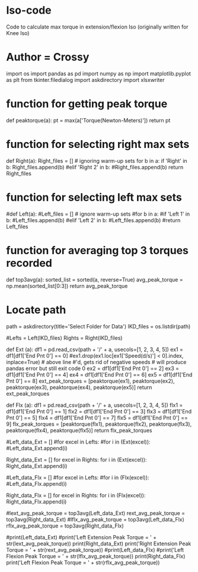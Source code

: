 # Iso-code
Code to calculate max torque in extension/flexion Iso (originally written for Knee Iso)
# Author = Crossy

import os
import pandas as pd
import numpy as np
import matplotlib.pyplot as plt
from tkinter.filedialog import askdirectory
import xlsxwriter

# function for getting peak torque
def peaktorque(a):
    pt = max(a['Torque(Newton-Meters)'])
    return pt

# function for selecting right max sets
def Right(a):
    Right_files = []         # ignoring warm-up sets
    for b in a:
        if 'Right' in b:
            Right_files.append(b)
        #elif 'Right 2' in b:
            #Right_files.append(b)
    return Right_files

# function for selecting left max sets
#def Left(a):
    #Left_files = []         # ignore warm-up sets
    #for b in a:
        #if 'Left 1' in b:
            #Left_files.append(b)
        #elif 'Left 2' in b:
            #Left_files.append(b)
    #return Left_files

# function for averaging top 3 torques recorded
def top3avg(a):
    sorted_list = sorted(a, reverse=True)
    avg_peak_torque = np.mean(sorted_list[0:3])
    return avg_peak_torque

# Locate path
path = askdirectory(title='Select Folder for Data')
IKD_files = os.listdir(path)

#Lefts = Left(IKD_files)
Rights = Right(IKD_files)

def Ext (a):
    df1 = pd.read_csv(path + '/' + a, usecols=[1, 2, 3, 4, 5])
    ex1 = df1[df1['End Pnt 0'] == 0]
    #ex1.drop(ex1.loc[ex1['Speed(d/s)'] < 0].index, inplace=True)
    # above line #'d, gets rid of negative speeds # will produce pandas error but still exit code 0
    ex2 = df1[df1['End Pnt 0'] == 2]
    ex3 = df1[df1['End Pnt 0'] == 4]
    ex4 = df1[df1['End Pnt 0'] == 6]
    ex5 = df1[df1['End Pnt 0'] == 8]
    ext_peak_torques = [peaktorque(ex1), peaktorque(ex2), peaktorque(ex3), peaktorque(ex4), peaktorque(ex5)]
    return ext_peak_torques

def Flx (a):
    df1 = pd.read_csv(path + '/' + a, usecols=[1, 2, 3, 4, 5])
    flx1 = df1[df1['End Pnt 0'] == 1]
    flx2 = df1[df1['End Pnt 0'] == 3]
    flx3 = df1[df1['End Pnt 0'] == 5]
    flx4 = df1[df1['End Pnt 0'] == 7]
    flx5 = df1[df1['End Pnt 0'] == 9]
    flx_peak_torques = [peaktorque(flx1), peaktorque(flx2), peaktorque(flx3), peaktorque(flx4), peaktorque(flx5)]
    return flx_peak_torques

#Left_data_Ext = []
#for excel in Lefts:
    #for i in (Ext(excel)):
        #Left_data_Ext.append(i)

Right_data_Ext = []
for excel in Rights:
    for i in (Ext(excel)):
        Right_data_Ext.append(i)

#Left_data_Flx = []
#for excel in Lefts:
    #for i in (Flx(excel)):
        #Left_data_Flx.append(i)

Right_data_Flx = []
for excel in Rights:
    for i in (Flx(excel)):
        Right_data_Flx.append(i)

#lext_avg_peak_torque = top3avg(Left_data_Ext)
rext_avg_peak_torque = top3avg(Right_data_Ext)
#lflx_avg_peak_torque = top3avg(Left_data_Flx)
rflx_avg_peak_torque = top3avg(Right_data_Flx)

#print(Left_data_Ext)
#print('Left Extension Peak Torque = ' + str(lext_avg_peak_torque))
print(Right_data_Ext)
print('Right Extension Peak Torque = ' + str(rext_avg_peak_torque))
#print(Left_data_Flx)
#print('Left Flexion Peak Torque = ' + str(lflx_avg_peak_torque))
print(Right_data_Flx)
print('Left Flexion Peak Torque = ' + str(rflx_avg_peak_torque))
